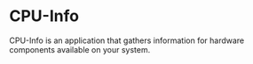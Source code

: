 # CPU-Info

CPU-Info is an application that gathers information for hardware components available on your system. 
